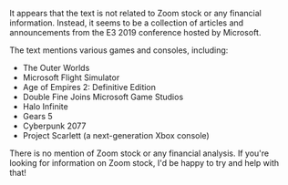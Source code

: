 It appears that the text is not related to Zoom stock or any financial information. Instead, it seems to be a collection of articles and announcements from the E3 2019 conference hosted by Microsoft.

The text mentions various games and consoles, including:

* The Outer Worlds
* Microsoft Flight Simulator
* Age of Empires 2: Definitive Edition
* Double Fine Joins Microsoft Game Studios
* Halo Infinite
* Gears 5
* Cyberpunk 2077
* Project Scarlett (a next-generation Xbox console)

There is no mention of Zoom stock or any financial analysis. If you're looking for information on Zoom stock, I'd be happy to try and help with that!